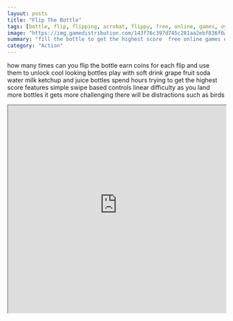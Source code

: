 ```yaml
---
layout: posts
title: "Flip The Bottle"
tags: [bottle, flip, flipping, acrobat, flippy, free, online, games, oyna, game, free, games, play, play, games]
image: "https://img.gamedistribution.com/143f76c397d745c281aa2ebf836f0a9c-512x384.jpeg"
summary: "fill the bottle to get the highest score  free online games oyna game free games play play games"
category: "Action"
---
```


how many times can you flip the bottle earn coins for each flip and use them to unlock cool looking bottles play with soft drink grape fruit soda water milk ketchup and juice bottles spend hours trying to get the highest score features simple swipe based controls linear difficulty as you land more bottles it gets more challenging there will be distractions such as birds

<iframe width="100%" height="480px;" src="https://html5.gamedistribution.com/143f76c397d745c281aa2ebf836f0a9c/"></iframe>